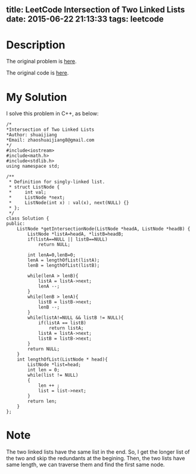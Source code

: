 title: LeetCode Intersection of Two Linked Lists
date: 2015-06-22 21:13:33
tags: leetcode
---


# Description

The original problem is [here](https://leetcode.com/problems/intersection-of-two-linked-lists/ "Problem").

The original code is [here](https://github.com/shuaijiang/LeetCode/blob/master/IntersectionOfTwoLinkedLists.cpp "Code").
<!--more-->

# My Solution
I solve this problem in C++, as below:
	

	/*
	*Intersection of Two Linked Lists 
	*Author: shuaijiang
	*Email: zhaoshuaijiang8@gmail.com
	*/
	#include<iostream>
	#include<math.h>
	#include<stdlib.h>
	using namespace std;
	
	/**
	 * Definition for singly-linked list.
	 * struct ListNode {
	 *     int val;
	 *     ListNode *next;
	 *     ListNode(int x) : val(x), next(NULL) {}
	 * };
	 */
	class Solution {
	public:
	    ListNode *getIntersectionNode(ListNode *headA, ListNode *headB) {
	        ListNode *listA=headA, *listB=headB;
			if(listA==NULL || listB==NULL)
	        	return NULL;
			
			int lenA=0,lenB=0;
	        lenA = lengthOfList(listA);
	        lenB = lengthOfList(listB);
	        
	        while(lenA > lenB){
	        	listA = listA->next;
	        	lenA --;
	        }
	        while(lenB > lenA){
	        	listB = listB->next;
	        	lenB --;
	        }
	        while(listA!=NULL && listB != NULL){
	        	if(listA == listB)
	        		return listA;
	        	listA = listA->next;
				listB = listB->next;
	        }
	        return NULL;
	    }
	    int lengthOfList(ListNode * head){
	    	ListNode *list=head;
	    	int len = 0;
	    	while(list != NULL)
	    	{
	    		len ++ ;
	    		list = list->next;
	    	}
	    	return len;
	    }
	};


# Note
The two linked lists have the same list in the end. So, I get the longer list of the two and skip the redundants at the begining. Then, the two lists have same length, we can traverse them and find the first same node. 
